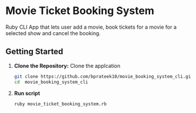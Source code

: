 # Movie Ticket Booking System

Ruby CLI App that lets user add a movie, book tickets for a movie for a selected show and cancel the booking.

## Getting Started
1. **Clone the Repository:**
    Clone the applcation

    ```sh
    git clone https://github.com/bprateek10/movie_booking_system_cli.git
    cd  movie_booking_system_cli
    ```
2. **Run script**
    ```sh
    ruby movie_ticket_booking_system.rb
    ```
